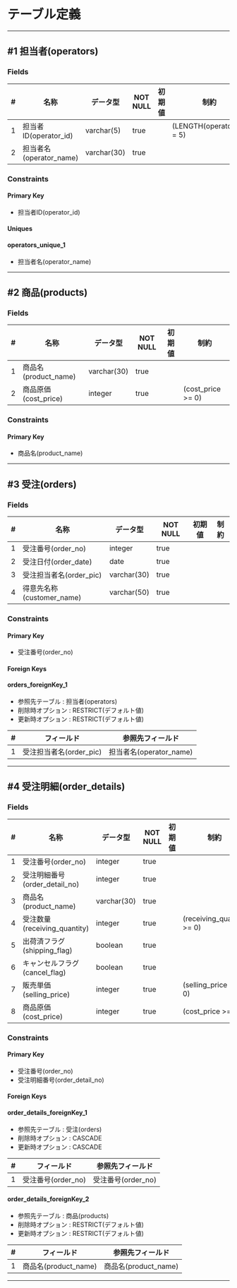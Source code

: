# テーブル定義

----------

## #1 担当者(operators)

### Fields

| # | 名称 | データ型 | NOT NULL | 初期値 | 制約 |
| -- | -- | -- | -- | -- | -- |
| 1 | 担当者ID(operator_id) | varchar(5) | true |  | (LENGTH(operator_id) = 5) |
| 2 | 担当者名(operator_name) | varchar(30) | true |  |  |

### Constraints

#### Primary Key

* 担当者ID(operator_id)

#### Uniques

#### operators_unique_1

* 担当者名(operator_name)

----------

## #2 商品(products)

### Fields

| # | 名称 | データ型 | NOT NULL | 初期値 | 制約 |
| -- | -- | -- | -- | -- | -- |
| 1 | 商品名(product_name) | varchar(30) | true |  |  |
| 2 | 商品原価(cost_price) | integer | true |  | (cost_price >= 0) |

### Constraints

#### Primary Key

* 商品名(product_name)

----------

## #3 受注(orders)

### Fields

| # | 名称 | データ型 | NOT NULL | 初期値 | 制約 |
| -- | -- | -- | -- | -- | -- |
| 1 | 受注番号(order_no) | integer | true |  |  |
| 2 | 受注日付(order_date) | date | true |  |  |
| 3 | 受注担当者名(order_pic) | varchar(30) | true |  |  |
| 4 | 得意先名称(customer_name) | varchar(50) | true |  |  |

### Constraints

#### Primary Key

* 受注番号(order_no)

#### Foreign Keys

#### orders_foreignKey_1

* 参照先テーブル : 担当者(operators)
* 削除時オプション : RESTRICT(デフォルト値)
* 更新時オプション : RESTRICT(デフォルト値)

| # | フィールド | 参照先フィールド |
| -- | -- | -- |
| 1 | 受注担当者名(order_pic) | 担当者名(operator_name) |

----------

## #4 受注明細(order_details)

### Fields

| # | 名称 | データ型 | NOT NULL | 初期値 | 制約 |
| -- | -- | -- | -- | -- | -- |
| 1 | 受注番号(order_no) | integer | true |  |  |
| 2 | 受注明細番号(order_detail_no) | integer | true |  |  |
| 3 | 商品名(product_name) | varchar(30) | true |  |  |
| 4 | 受注数量(receiving_quantity) | integer | true |  | (receiving_quantity >= 0) |
| 5 | 出荷済フラグ(shipping_flag) | boolean | true |  |  |
| 6 | キャンセルフラグ(cancel_flag) | boolean | true |  |  |
| 7 | 販売単価(selling_price) | integer | true |  | (selling_price >= 0) |
| 8 | 商品原価(cost_price) | integer | true |  | (cost_price >= 0) |

### Constraints

#### Primary Key

* 受注番号(order_no)
* 受注明細番号(order_detail_no)

#### Foreign Keys

#### order_details_foreignKey_1

* 参照先テーブル : 受注(orders)
* 削除時オプション : CASCADE
* 更新時オプション : CASCADE

| # | フィールド | 参照先フィールド |
| -- | -- | -- |
| 1 | 受注番号(order_no) | 受注番号(order_no) |

#### order_details_foreignKey_2

* 参照先テーブル : 商品(products)
* 削除時オプション : RESTRICT(デフォルト値)
* 更新時オプション : RESTRICT(デフォルト値)

| # | フィールド | 参照先フィールド |
| -- | -- | -- |
| 1 | 商品名(product_name) | 商品名(product_name) |

----------

